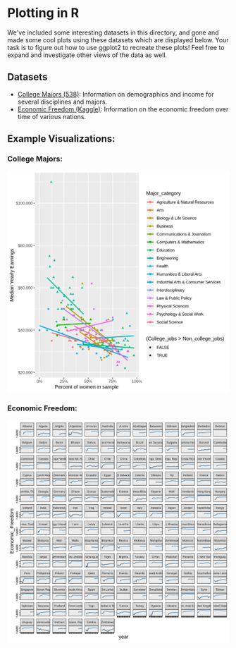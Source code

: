 # Plotting in R

We've included some interesting datasets in this directory, and gone and made
some cool plots using these datasets which are displayed below.  Your task is 
to figure out how to use ggplot2 to recreate these plots!  Feel free to expand
and investigate other views of the data as well.

## Datasets

* [College Majors (538)](https://github.com/fivethirtyeight/data/tree/master/college-majors): Information on demographics and income for several
  disciplines and majors.
* [Economic Freedom (Kaggle)](https://www.kaggle.com/gsutters/economic-freedom/version/1): Information on the economic freedom over time of
  various nations.

## Example Visualizations:

### College Majors:

![college-major-incomes](./figs/college-major-incomes.png)

### Economic Freedom:

![economic freedom](./figs/efw-cc.png)
